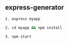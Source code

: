 ##  express-generator

```sh
1. express myapp
```

```sh
2. cd myapp && npm install
```

```sh
3. npm start
```

